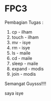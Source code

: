 # FPC3
Pembagian Tugas :
1. cp - ilham
2. touch - ilham
3. mv - isye
4. rm - isye
5. ls - maile
6. cd - maile
7. sleep - maile
8. expand - modis
9. join - modis

Semangat Guysss!!!!

saya isye
